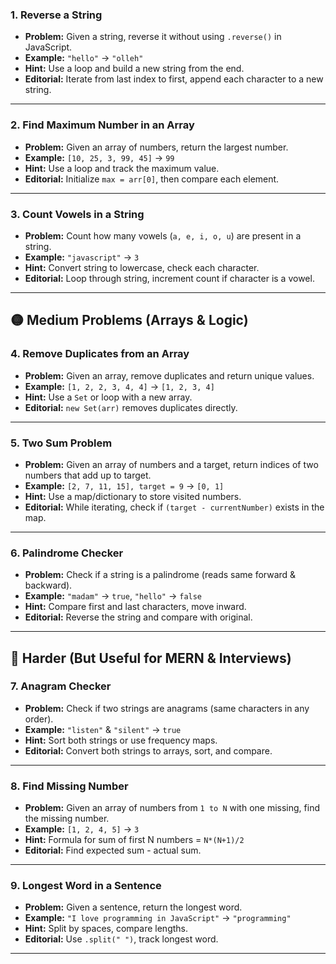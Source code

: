 ### 1. Reverse a String
- **Problem:** Given a string, reverse it without using `.reverse()` in JavaScript.
- **Example:** `"hello"` → `"olleh"`
- **Hint:** Use a loop and build a new string from the end.
- **Editorial:** Iterate from last index to first, append each character to a new string.

---

### 2. Find Maximum Number in an Array
- **Problem:** Given an array of numbers, return the largest number.
- **Example:** `[10, 25, 3, 99, 45]` → `99`
- **Hint:** Use a loop and track the maximum value.
- **Editorial:** Initialize `max = arr[0]`, then compare each element.

---

### 3. Count Vowels in a String
- **Problem:** Count how many vowels (`a, e, i, o, u`) are present in a string.
- **Example:** `"javascript"` → `3`
- **Hint:** Convert string to lowercase, check each character.
- **Editorial:** Loop through string, increment count if character is a vowel.

---

## 🟡 Medium Problems (Arrays & Logic)

### 4. Remove Duplicates from an Array
- **Problem:** Given an array, remove duplicates and return unique values.
- **Example:** `[1, 2, 2, 3, 4, 4]` → `[1, 2, 3, 4]`
- **Hint:** Use a `Set` or loop with a new array.
- **Editorial:** `new Set(arr)` removes duplicates directly.

---

### 5. Two Sum Problem
- **Problem:** Given an array of numbers and a target, return indices of two numbers that add up to target.
- **Example:** `[2, 7, 11, 15], target = 9` → `[0, 1]`
- **Hint:** Use a map/dictionary to store visited numbers.
- **Editorial:** While iterating, check if `(target - currentNumber)` exists in the map.

---

### 6. Palindrome Checker
- **Problem:** Check if a string is a palindrome (reads same forward & backward).
- **Example:** `"madam"` → `true`, `"hello"` → `false`
- **Hint:** Compare first and last characters, move inward.
- **Editorial:** Reverse the string and compare with original.

---

## 🔴 Harder (But Useful for MERN & Interviews)

### 7. Anagram Checker
- **Problem:** Check if two strings are anagrams (same characters in any order).
- **Example:** `"listen"` & `"silent"` → `true`
- **Hint:** Sort both strings or use frequency maps.
- **Editorial:** Convert both strings to arrays, sort, and compare.

---

### 8. Find Missing Number
- **Problem:** Given an array of numbers from `1 to N` with one missing, find the missing number.
- **Example:** `[1, 2, 4, 5]` → `3`
- **Hint:** Formula for sum of first N numbers = `N*(N+1)/2`
- **Editorial:** Find expected sum - actual sum.

---

### 9. Longest Word in a Sentence
- **Problem:** Given a sentence, return the longest word.
- **Example:** `"I love programming in JavaScript"` → `"programming"`
- **Hint:** Split by spaces, compare lengths.
- **Editorial:** Use `.split(" ")`, track longest word.

---